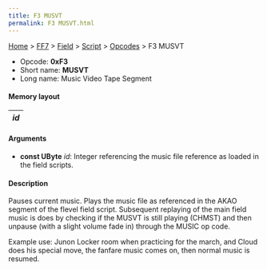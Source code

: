 ```yaml
---
title: F3 MUSVT
permalink: F3 MUSVT.html
---
```


[Home](../../../../Main%20Page.md) > [FF7](../../../../FF7.md) > [Field](../../../Field.md) > [Script](../../Script.md) > [Opcodes](../Opcodes.md) > F3 MUSVT

-   Opcode: **0xF3**
-   Short name: **MUSVT**
-   Long name: Music Video Tape Segment

#### Memory layout

| *id* |
|------|

#### Arguments

-   **const UByte** *id*: Integer referencing the music file reference
    as loaded in the field scripts.

#### Description

Pauses current music. Plays the music file as referenced in the AKAO
segment of the flevel field script. Subsequent replaying of the main
field music is does by checking if the MUSVT is still playing (CHMST)
and then unpause (with a slight volume fade in) through the MUSIC op
code.

Example use: Junon Locker room when practicing for the march, and Cloud
does his special move, the fanfare music comes on, then normal music is
resumed.

